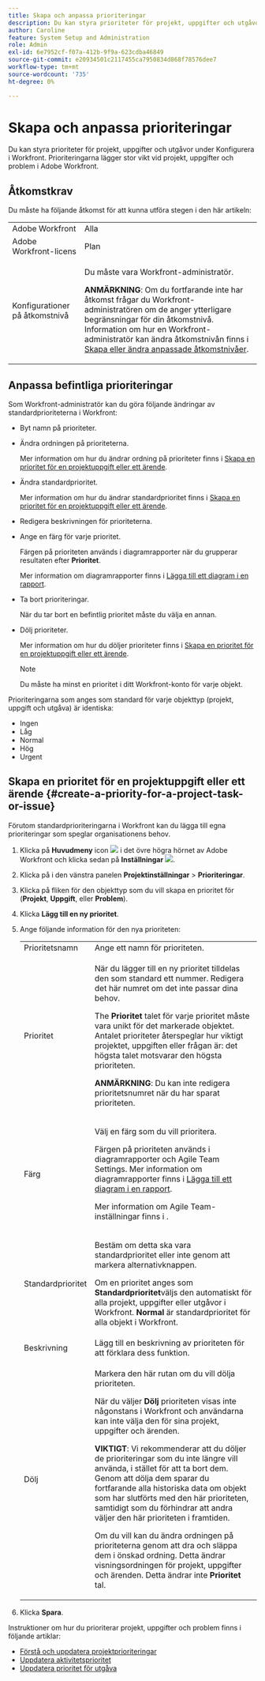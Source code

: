 ```yaml
---
title: Skapa och anpassa prioriteringar
description: Du kan styra prioriteter för projekt, uppgifter och utgåvor under Konfigurera i Workfront. Prioriteringarna lägger stor vikt vid projekt, uppgifter och problem i Adobe Workfront.
author: Caroline
feature: System Setup and Administration
role: Admin
exl-id: 6e7952cf-f07a-412b-9f9a-623cdba46849
source-git-commit: e20934501c2117455ca7950834d868f78576dee7
workflow-type: tm+mt
source-wordcount: '735'
ht-degree: 0%

---
```


# Skapa och anpassa prioriteringar

<!--
DON'T DELETE, DRAFT OR HIDE THIS ARTICLE. IT IS LINKED TO THE PRODUCT, THROUGH THE CONTEXT SENSITIVE HELP LINKS.
-->

Du kan styra prioriteter för projekt, uppgifter och utgåvor under Konfigurera i Workfront. Prioriteringarna lägger stor vikt vid projekt, uppgifter och problem i Adobe Workfront.

## Åtkomstkrav

Du måste ha följande åtkomst för att kunna utföra stegen i den här artikeln:

<table style="table-layout:auto"> 
 <col> 
 <col> 
 <tbody> 
  <tr> 
   <td role="rowheader">Adobe Workfront</td> 
   <td>Alla</td> 
  </tr> 
  <tr> 
   <td role="rowheader">Adobe Workfront-licens</td> 
   <td>Plan</td> 
  </tr> 
  <tr> 
   <td role="rowheader">Konfigurationer på åtkomstnivå</td> 
   <td> <p>Du måste vara Workfront-administratör.</p> <p><b>ANMÄRKNING</b>: Om du fortfarande inte har åtkomst frågar du Workfront-administratören om de anger ytterligare begränsningar för din åtkomstnivå. Information om hur en Workfront-administratör kan ändra åtkomstnivån finns i <a href="../../../administration-and-setup/add-users/configure-and-grant-access/create-modify-access-levels.md" class="MCXref xref">Skapa eller ändra anpassade åtkomstnivåer</a>.</p> </td> 
  </tr> 
 </tbody> 
</table>

## Anpassa befintliga prioriteringar

Som Workfront-administratör kan du göra följande ändringar av standardprioriteterna i Workfront:

* Byt namn på prioriteter.
* Ändra ordningen på prioriteterna.

   Mer information om hur du ändrar ordning på prioriteter finns i [Skapa en prioritet för en projektuppgift eller ett ärende](#create-a-priority-for-a-project-task-or-issue).

* Ändra standardprioritet.

   Mer information om hur du ändrar standardprioritet finns i [Skapa en prioritet för en projektuppgift eller ett ärende](#create-a-priority-for-a-project-task-or-issue).

* Redigera beskrivningen för prioriteterna.
* Ange en färg för varje prioritet.

   Färgen på prioriteten används i diagramrapporter när du grupperar resultaten efter **Prioritet**.

   Mer information om diagramrapporter finns i [Lägga till ett diagram i en rapport](../../../reports-and-dashboards/reports/creating-and-managing-reports/add-chart-report.md).

* Ta bort prioriteringar.

   När du tar bort en befintlig prioritet måste du välja en annan.

* Dölj prioriteter.

   Mer information om hur du döljer prioriteter finns i [Skapa en prioritet för en projektuppgift eller ett ärende](#create-a-priority-for-a-project-task-or-issue).

   >[!NOTE]
   >
   >Du måste ha minst en prioritet i ditt Workfront-konto för varje objekt.

Prioriteringarna som anges som standard för varje objekttyp (projekt, uppgift och utgåva) är identiska:

* Ingen
* Låg
* Normal
* Hög
* Urgent

## Skapa en prioritet för en projektuppgift eller ett ärende {#create-a-priority-for-a-project-task-or-issue}

Förutom standardprioriteringarna i Workfront kan du lägga till egna prioriteringar som speglar organisationens behov.

1. Klicka på **Huvudmeny** icon ![](assets/main-menu-icon.png) i det övre högra hörnet av Adobe Workfront och klicka sedan på **Inställningar** ![](assets/gear-icon-settings.png).

1. Klicka på i den vänstra panelen **Projektinställningar** > **Prioriteringar**.

1. Klicka på fliken för den objekttyp som du vill skapa en prioritet för (**Projekt**, **Uppgift**, eller **Problem**).
1. Klicka **Lägg till en ny prioritet**.
1. Ange följande information för den nya prioriteten:

   <table style="table-layout:auto"> 
    <col> 
    <col> 
    <tbody> 
     <tr> 
      <td role="rowheader">Prioritetsnamn</td> 
      <td>Ange ett namn för prioriteten.</td> 
     </tr> 
     <tr> 
      <td role="rowheader">Prioritet</td> 
      <td> <p>När du lägger till en ny prioritet tilldelas den som standard ett nummer. Redigera det här numret om det inte passar dina behov.</p> <p>The <strong>Prioritet</strong> talet för varje prioritet måste vara unikt för det markerade objektet.<br>Antalet prioriteter återspeglar hur viktigt projektet, uppgiften eller frågan är: det högsta talet motsvarar den högsta prioriteten.</p> <p><b>ANMÄRKNING</b>: Du kan inte redigera prioritetsnumret när du har sparat prioriteten. </p> </td> 
     </tr> 
     <tr> 
      <td role="rowheader">Färg</td> 
      <td> <p>Välj en färg som du vill prioritera.</p> <p>Färgen på prioriteten används i diagramrapporter och Agile Team Settings. Mer information om diagramrapporter finns i <a href="../../../reports-and-dashboards/reports/creating-and-managing-reports/add-chart-report.md" class="MCXref xref">Lägga till ett diagram i en rapport</a>.</p> <p>Mer information om Agile Team-inställningar finns i .</p> </td> 
     </tr> 
     <tr> 
      <td role="rowheader">Standardprioritet</td> 
      <td> <p>Bestäm om detta ska vara standardprioritet eller inte genom att markera alternativknappen.</p> <p>Om en prioritet anges som <strong>Standardprioritet</strong>väljs den automatiskt för alla projekt, uppgifter eller utgåvor i Workfront. <strong>Normal</strong> är standardprioritet för alla objekt i Workfront.</p> </td> 
     </tr> 
     <tr> 
      <td role="rowheader">Beskrivning</td> 
      <td>Lägg till en beskrivning av prioriteten för att förklara dess funktion.</td> 
     </tr> 
     <tr> 
      <td role="rowheader">Dölj</td> 
      <td> <p>Markera den här rutan om du vill dölja prioriteten.</p><p>När du väljer <b>Dölj</b> prioriteten visas inte någonstans i Workfront och användarna kan inte välja den för sina projekt, uppgifter och ärenden.</p> 
      <p><b>VIKTIGT</b>: Vi rekommenderar att du döljer de prioriteringar som du inte längre vill använda, i stället för att ta bort dem. Genom att dölja dem sparar du fortfarande alla historiska data om objekt som har slutförts med den här prioriteten, samtidigt som du förhindrar att andra väljer den här prioriteten i framtiden. </p>
      <p>Om du vill kan du ändra ordningen på prioriteterna genom att dra och släppa dem i önskad ordning. Detta ändrar visningsordningen för projekt, uppgifter och ärenden. Detta ändrar inte <b>Prioritet</b> tal. </p></td> 
     </tr> 
    </tbody> 
   </table>

1. Klicka **Spara**.

Instruktioner om hur du prioriterar projekt, uppgifter och problem finns i följande artiklar:

* [Förstå och uppdatera projektprioriteringar](../../../manage-work/projects/planning-a-project/project-priority.md)
* [Uppdatera aktivitetsprioritet](../../../manage-work/tasks/task-information/task-priority.md)
* [Uppdatera prioritet för utgåva](../../../manage-work/issues/issue-information/update-issue-priority.md)
